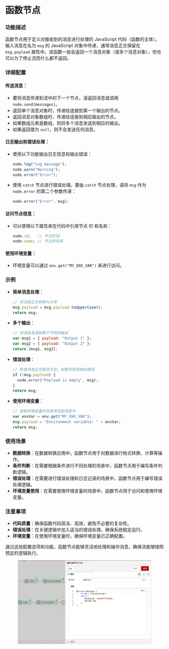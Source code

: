 # 函数节点

### **功能描述**

函数节点用于定义对接收到的消息进行处理的 JavaScript 代码（函数的主体）。输入消息在名为 `msg` 的 JavaScript 对象中传递，通常消息正文保留在 `msg.payload` 属性中。该函数一般会返回一个消息对象（或多个消息对象），但也可以为了停止流而什么都不返回。

### **详细配置**

#### **传送消息**：

* 要将消息传递到流中的下一个节点，请返回消息或调用 `node.send(messages)`。
* 返回单个消息对象时，传递给连接到第一个输出的节点。
* 返回消息对象数组时，传递给连接到相应输出的节点。
* 如果数组元素是数组，则将多个消息发送到相应的输出。
* 如果返回值为 `null`，则不会发送任何消息。

#### **日志输出和错误处理**：

*   使用以下功能输出日志信息和输出错误：

    ```javascript
    node.log("Log message");
    node.warn("Warning");
    node.error("Error");
    ```
*   使用 `catch` 节点进行错误处理。要由 `catch` 节点处理，请将 `msg` 作为 `node.error` 的第二个参数传递：

    ```javascript
    node.error("Error", msg);
    ```

#### **访问节点信息**：

*   可以使用以下属性来在代码中引用节点 ID 和名称：

    ```javascript
    node.id;   // 节点的ID
    node.name; // 节点的名称
    ```

#### **使用环境变量**：

* 环境变量可以通过 `env.get("MY_ENV_VAR")` 来进行访问。

### **示例**

*   **简单消息处理**：

    ```javascript
    // 将消息正文转换为大写
    msg.payload = msg.payload.toUpperCase();
    return msg;
    ```
*   **多个输出**：

    ```javascript
    // 将消息发送到两个不同的输出
    var msg1 = { payload: "Output 1" };
    var msg2 = { payload: "Output 2" };
    return [msg1, msg2];
    ```
*   **错误处理**：

    ```javascript
    // 检查消息正文是否为空，如果为空则抛出错误
    if (!msg.payload) {
      node.error("Payload is empty", msg);
    }
    return msg;
    ```
*   **使用环境变量**：

    ```javascript
    // 获取环境变量并将其添加到消息中
    var envVar = env.get("MY_ENV_VAR");
    msg.payload = "Environment variable: " + envVar;
    return msg;
    ```

### **使用场景**

* **数据转换**：在数据转换应用中，函数节点用于对数据进行格式转换、计算等操作。
* **条件判断**：在需要根据条件进行不同处理的场景中，函数节点用于编写条件判断逻辑。
* **错误处理**：在需要进行错误处理和日志记录的场景中，函数节点用于编写错误处理逻辑。
* **环境变量使用**：在需要使用环境变量的场景中，函数节点用于访问和使用环境变量。

### **注意事项**

* **代码质量**：确保函数代码简洁、高效，避免不必要的复杂性。
* **错误处理**：在关键逻辑中加入适当的错误处理，确保系统稳定运行。
* **环境变量**：在使用环境变量时，确保环境变量已正确配置。

通过这些配置选项和功能，函数节点能够灵活地处理和操作消息，确保流能够按照预定的逻辑执行。

<figure><img src="../.gitbook/assets/函数节点.png" alt=""><figcaption></figcaption></figure>
